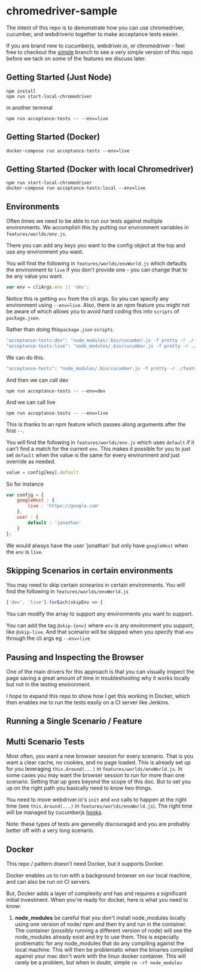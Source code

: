 chromedriver-sample
================

The intent of this repo is to demonstrate how you can use chromedriver, cucumber, and webdriverio together to make
acceptance tests easier.

If you are brand new to cucumberjs, webdriver.io, or chromedriver - feel free to checkout the [simple](https://github.com/jhoguet/chromedriver-sample/tree/simple) branch to see
a very simple version of this repo before we tack on some of the features we discuss later.

## Getting Started (Just Node)

    npm install
    npm run start-local-chromedriver

in another terminal

    npm run acceptance-tests -- --env=live
    
## Getting Started (Docker)

	docker-compose run acceptance-tests --env=live

## Getting Started (Docker with local Chromedriver)

    npm run start-local-chromedriver
	docker-compose run acceptance-tests:local --env=live

## Environments
Often times we need to be able to run our tests against multiple environments. We accomplish this by putting our environment variables in `features/worlds/env.js`. 

There you can add any keys you want to the config object at the top and use any environment you want. 

You will find the following in `features/worlds/envWorld.js` which defaults the environment to `live` if you don't provide one - you can change that to be any value you want. 


```js
var env = cliArgs.env || 'dev';
```

Notice this is getting `env` from the cli args. So you can specify any environment using `--env=live`. Also, there is an npm feature you might not be aware of which allows you to avoid hard coding this into `scripts` of `package.json`. 

Rather than doing this`package.json` `scripts`. 

```js
"acceptance-tests:dev": "node_modules/.bin/cucumber.js -f pretty -r ./features/worlds/envWorld.js -r ./features/steps/ ./features/ --env=dev",
"acceptance-tests:live": "node_modules/.bin/cucumber.js -f pretty -r ./features/worlds/envWorld.js -r ./features/steps/ ./features/ --env=live",
```

We can do this. 

```js
"acceptance-tests": "node_modules/.bin/cucumber.js -f pretty -r ./features/worlds/envWorld.js -r ./features/steps/ ./features/"
```

And then we can call dev

	npm run acceptance-tests -- --env=dev
    
And we can call live
	
    npm run acceptance-tests -- --env=live
    
This is thanks to an npm feature which passes along arguments after the first `--`. 
	

You will find the following in `features/worlds/env.js` which uses `default` if it can't find a match for the current `env`. This makes it possible for you to just set `default` when the value is the same for every environment and just override as needed. 

```js
value = config[key].default
```

So for instance

```js
var config = {
    googleHost : {
        live : 'https://google.com'
    },
    user : {
        default : 'jonathan'
    }
};
```

We would always have the user 'jonathan' but only have `googleHost` when the `env` is `live`. 

## Skipping Scenarios in certain environments

You may need to skip certain scnearios in certain environments. You will find the following in `features/worlds/envWorld.js`

```js
['dev', 'live'].forEach(skipEnv => {
```

You can modify the array to support any environments you want to support. 

You can add the tag `@skip-{env}` where `env` is any environment you support, like `@skip-live`. And that scenario will be skipped when you specify that `env` through the cli args eg `--env=live`

## Pausing and Inspecting the Browser

One of the main drivers for this approach is that you can visually inspect the page saving a great amount of time in
troubleshooting why it works locally but not in the testing environment.

I hope to expand this repo to show how I get this working in Docker, which then enables me to run the tests easily on
a CI server like Jenkins.

## Running a Single Scenario / Feature

## Multi Scenario Tests

Most often, you want a new browser session for every scenario. That is you want a clear cache, no cookies, and no page
loaded. This is already set up for you leveraging `this.Around(...)` in `features/worlds/envWorld.js`. In some cases you
may want the browser session to run for more than one scenario. Setting that up goes beyond the scope of this doc. But
to set you up on the right path you basically need to know two things.

You need to move webdriver.io's `init` and `end` calls to happen at the right time (see `this.Around(...)` in
`features/worlds/envWorld.js`). The right time will be managed by cucumberjs [hooks](https://github.com/cucumber/cucumber-js#hooks). 

Note: these types of tests are generally discouraged and you are probably better off with a very long scenario. 

## Docker

This repo / pattern doesn't need Docker, but it supports Docker. 

Docker enables us to run with a background browser on our local machine, and can also be run on CI servers. 

But, Docker adds a layer of complexity and has and requires a significant initial investment. When you're ready for docker, here is what you need to know: 

1. **node_modules** be careful that you don't install node_modules locally using one version of node/ npm and then try and run in the container. The container (possibly running a different version of node) will see the node_modules already exist and try to use them. This is especially problematic for any node_modules that do any compiling against the local machine. This will then be problematic when the binaries compiled against your mac don't work with the linux docker container. This will rarely be a problem, but when in doubt, simple `rm -rf node_modules` 